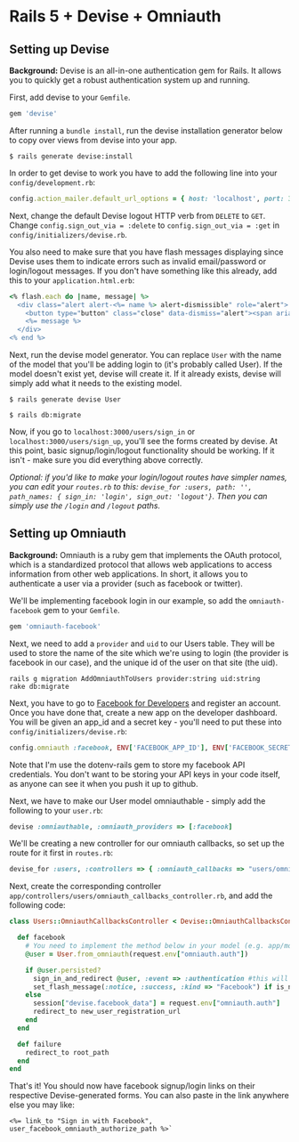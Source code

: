 # Rails 5 + Devise + Omniauth

## Setting up Devise

**Background:** Devise is an all-in-one authentication gem for Rails. It allows you to quickly get a robust authentication system up and running. 

First, add devise to your `Gemfile`.
```ruby
gem 'devise'
```

After running a `bundle install`, run the devise installation generator below to copy over views from devise into your app.
```
$ rails generate devise:install
```

In order to get devise to work you have to add the following line into your `config/development.rb`:
```ruby
config.action_mailer.default_url_options = { host: 'localhost', port: 3000 }
```

Next, change the default Devise logout HTTP verb from `DELETE` to `GET`. Change `config.sign_out_via = :delete` to `config.sign_out_via = :get` in `config/initializers/devise.rb`.

You also need to make sure that you have flash messages displaying since Devise uses them to indicate errors such as invalid email/password or login/logout messages. If you don't have something like this already, add this to your `application.html.erb`:

```ruby
<% flash.each do |name, message| %>
  <div class="alert alert-<%= name %> alert-dismissible" role="alert">
    <button type="button" class="close" data-dismiss="alert"><span aria-hidden="true">&times;</span><span class="sr-only">Close</span></button>
    <%= message %>
  </div>
<% end %>
```

Next, run the devise model generator. You can replace `User` with the name of the model that you'll be adding login to (it's probably called User). If the model doesn't exist yet, devise will create it. If it already exists, devise will simply add what it needs to the existing model. 

```
$ rails generate devise User
```

```
$ rails db:migrate
```

Now, if you go to `localhost:3000/users/sign_in` or `localhost:3000/users/sign_up`, you'll see the forms created by devise. At this point, basic signup/login/logout functionality should be working. If it isn't - make sure you did everything above correctly.

_Optional: if you'd like to make your login/logout routes have simpler names, you can edit your `routes.rb` to this: `devise_for :users, path: '', path_names: { sign_in: 'login', sign_out: 'logout'}`. Then you can simply use the `/login` and `/logout` paths._


## Setting up Omniauth

**Background:** Omniauth is a ruby gem that implements the OAuth protocol, which is a standardized protocol that allows web applications to access information from other web applications. In short, it allows you to authenticate a user via a provider (such as facebook or twitter).


We'll be implementing facebook login in our example, so add the `omniauth-facebook` gem to your `Gemfile`.
```ruby
gem 'omniauth-facebook'
```

Next, we need to add a `provider` and `uid` to our Users table. They will be used to store the name of the site which we're using to login (the provider is facebook in our case), and the unique id of the user on that site (the uid). 
```
rails g migration AddOmniauthToUsers provider:string uid:string
rake db:migrate
```

Next, you have to go to [Facebook for Developers](http://developers.facebook.com "Facebook for Developers") and register an account. Once you have done that, create a new app on the developer dashboard. You will be given an app_id and a secret key - you'll need to put these into `config/initializers/devise.rb`:
```ruby
config.omniauth :facebook, ENV['FACEBOOK_APP_ID'], ENV['FACEBOOK_SECRET']
```
Note that I'm use the dotenv-rails gem to store my facebook API credentials. You don't want to be storing your API keys in your code itself, as anyone can see it when you push it up to github. 

Next, we have to make our User model omniauthable - simply add the following to your `user.rb`:
```ruby
devise :omniauthable, :omniauth_providers => [:facebook]
```

We'll be creating a new controller for our omniauth callbacks, so set up the route for it first in `routes.rb`:
```ruby
devise_for :users, :controllers => { :omniauth_callbacks => "users/omniauth_callbacks" }
```

Next, create the corresponding controller `app/controllers/users/omniauth_callbacks_controller.rb`, and add the following code:

```ruby
class Users::OmniauthCallbacksController < Devise::OmniauthCallbacksController

  def facebook
    # You need to implement the method below in your model (e.g. app/models/user.rb)
    @user = User.from_omniauth(request.env["omniauth.auth"])

    if @user.persisted?
      sign_in_and_redirect @user, :event => :authentication #this will throw if @user is not activated
      set_flash_message(:notice, :success, :kind => "Facebook") if is_navigational_format?
    else
      session["devise.facebook_data"] = request.env["omniauth.auth"]
      redirect_to new_user_registration_url
    end
  end

  def failure
    redirect_to root_path
  end
end
```

That's it! You should now have facebook signup/login links on their respective Devise-generated forms. You can also paste in the link anywhere else you may like: 
```
<%= link_to "Sign in with Facebook", user_facebook_omniauth_authorize_path %>`
```
